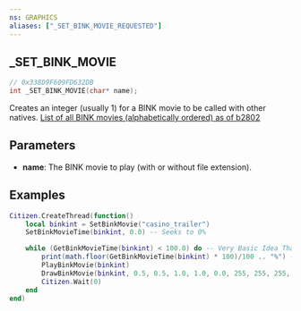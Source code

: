 ```yaml
---
ns: GRAPHICS
aliases: ["_SET_BINK_MOVIE_REQUESTED"]
---
```

## _SET_BINK_MOVIE

```c
// 0x338D9F609FD632DB
int _SET_BINK_MOVIE(char* name);
```

Creates an integer (usually 1) for a BINK movie to be called with other natives.
[List of all BINK movies (alphabetically ordered) as of b2802](https://gist.github.com/ItsJunction/8046f28c29ea8ff2821e9e4f933f595f)

## Parameters
* **name**: The BINK movie to play (with or without file extension).

## Examples
```lua
Citizen.CreateThread(function()
    local binkint = SetBinkMovie("casino_trailer")
    SetBinkMovieTime(binkint, 0.0) -- Seeks to 0%

    while (GetBinkMovieTime(binkint) < 100.0) do -- Very Basic Idea That Works?
        print(math.floor(GetBinkMovieTime(binkint) * 100)/100 .. "%") -- Prints current playtime (as percentage).
        PlayBinkMovie(binkint)
        DrawBinkMovie(binkint, 0.5, 0.5, 1.0, 1.0, 0.0, 255, 255, 255, 255) -- This example draws and plays in Fullscreen and in the center of screen (no matter the resolution).
        Citizen.Wait(0)
    end
end)
```
